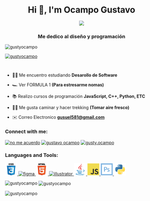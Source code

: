 <h1 align="center">Hi 👋, I'm Ocampo Gustavo</h1>
<div class="header" align="center">
  <img src="https://media1.giphy.com/media/v1.Y2lkPTc5MGI3NjExczQ1ajgwNDQ3ODg2ZmZxN2I3cWJtcG10aTA0bjh1d3l3OGp4MHZoMyZlcD12MV9pbnRlcm5hbF9naWZfYnlfaWQmY3Q9Zw/qgQUggAC3Pfv687qPC/giphy.gif">
</div>
<h3 align="center">Me dedico al diseño y programación</h3>

<p align="left"> <img src="https://komarev.com/ghpvc/?username=gustyocampo&label=Profile%20views&color=0e75b6&style=flat" alt="gustyocampo" /> </p>

<p align="left"> <a href="https://github.com/ryo-ma/github-profile-trophy"><img src="https://github-profile-trophy.vercel.app/?username=gustyocampo" alt="gustyocampo" /></a> </p>

<p align="left"> <a href="https://twitter.com/" target="blank"><img src="https://img.shields.io/twitter/follow/?logo=twitter&style=for-the-badge" alt="" /></a> </p>

- 👩‍💻 Me encuentro estudiando **Desarollo de Software**

- 🏎️ Ver FORMULA 1 **(Para estresarme nomas)**

- 📚 Realizo cursos de programación **JavaScript, C++, Python, ETC**

- 🚶‍♂️ Me gusta caminar y hacer trekking **(Tomar aire fresco)**

- ✉️ Correo Electronico **gusuel581@gmail.com**

<h3 align="left">Connect with me:</h3>
<p align="left">
<a href="https://twitter.com/no me acuerdo" target="blank"><img align="center" src="https://raw.githubusercontent.com/rahuldkjain/github-profile-readme-generator/master/src/images/icons/Social/twitter.svg" alt="no me acuerdo" height="30" width="40" /></a>
<a href="https://fb.com/gustavo ocampo" target="blank"><img align="center" src="https://raw.githubusercontent.com/rahuldkjain/github-profile-readme-generator/master/src/images/icons/Social/facebook.svg" alt="gustavo ocampo" height="30" width="40" /></a>
<a href="https://instagram.com/gusty.ocampo" target="blank"><img align="center" src="https://raw.githubusercontent.com/rahuldkjain/github-profile-readme-generator/master/src/images/icons/Social/instagram.svg" alt="gusty.ocampo" height="30" width="40" /></a>
</p>

<h3 align="left">Languages and Tools:</h3>
<p align="left"> <a href="https://www.w3schools.com/css/" target="_blank" rel="noreferrer"> <img src="https://raw.githubusercontent.com/devicons/devicon/master/icons/css3/css3-original-wordmark.svg" alt="css3" width="40" height="40"/> </a> <a href="https://www.figma.com/" target="_blank" rel="noreferrer"> <img src="https://www.vectorlogo.zone/logos/figma/figma-icon.svg" alt="figma" width="40" height="40"/> </a> <a href="https://www.w3.org/html/" target="_blank" rel="noreferrer"> <img src="https://raw.githubusercontent.com/devicons/devicon/master/icons/html5/html5-original-wordmark.svg" alt="html5" width="40" height="40"/> </a> <a href="https://www.adobe.com/in/products/illustrator.html" target="_blank" rel="noreferrer"> <img src="https://www.vectorlogo.zone/logos/adobe_illustrator/adobe_illustrator-icon.svg" alt="illustrator" width="40" height="40"/> </a> <a href="https://www.java.com" target="_blank" rel="noreferrer"> <img src="https://raw.githubusercontent.com/devicons/devicon/master/icons/java/java-original.svg" alt="java" width="40" height="40"/> </a> <a href="https://developer.mozilla.org/en-US/docs/Web/JavaScript" target="_blank" rel="noreferrer"> <img src="https://raw.githubusercontent.com/devicons/devicon/master/icons/javascript/javascript-original.svg" alt="javascript" width="40" height="40"/> </a> <a href="https://www.photoshop.com/en" target="_blank" rel="noreferrer"> <img src="https://raw.githubusercontent.com/devicons/devicon/master/icons/photoshop/photoshop-line.svg" alt="photoshop" width="40" height="40"/> </a> <a href="https://www.python.org" target="_blank" rel="noreferrer"> <img src="https://raw.githubusercontent.com/devicons/devicon/master/icons/python/python-original.svg" alt="python" width="40" height="40"/> </a> </p>

<p><img align="left" src="https://github-readme-stats.vercel.app/api/top-langs?username=gustyocampo&show_icons=true&locale=en&layout=compact" alt="gustyocampo" /></p>

<p>&nbsp;<img align="center" src="https://github-readme-stats.vercel.app/api?username=gustyocampo&show_icons=true&locale=en" alt="gustyocampo" /></p>

<p><img align="center" src="https://github-readme-streak-stats.herokuapp.com/?user=gustyocampo&" alt="gustyocampo" /></p>


<!--
### Hi there 👋
<div class="header" align="center">
  <img src="https://media1.giphy.com/media/v1.Y2lkPTc5MGI3NjExczQ1ajgwNDQ3ODg2ZmZxN2I3cWJtcG10aTA0bjh1d3l3OGp4MHZoMyZlcD12MV9pbnRlcm5hbF9naWZfYnlfaWQmY3Q9Zw/qgQUggAC3Pfv687qPC/giphy.gif">
  <h3>Hola, Soy Ocampo Gustavo</h3>
  <h4>Me dedico al diseño y programación.<br>Me adapto y aprendo rapido.</h4>
</div>

### SOBRE MI
-Me gusta caminar y hacer trekking.🚶‍♂️<br>
-Ver FORMULA 1.🏎️<br>
-Actualmente me encuentro estudiando.📚<br>
-Estoy realizando cursos de progrmación e diseño.📖<br>

### TRABAJO CON...
<div class="logo" align="center" justify-conteent = "space-around">
  <img src="https://cdn.icon-icons.com/icons2/4037/PNG/512/python_brands_icon_256644.png" width="40">
  <img src="https://cdn.icon-icons.com/icons2/4037/PNG/512/html_brands_icon_256597.png" width="40">
  <img src="https://cdn.icon-icons.com/icons2/4037/PNG/512/basic_visual_brands_icon_256601.png" width="40">
  <img src="https://cdn.icon-icons.com/icons2/2098/PNG/512/figma_icon_128866.png" width="40">
  <img src="https://cdn.icon-icons.com/icons2/936/PNG/512/github-logo_icon-icons.com_73546.png" width="40">
</div>

<div class="mystats" align="center">
  [![Anurag's GitHub stats](https://github-readme-stats.vercel.app/api?username=GustyOcampo&theme=dark)](https://github.com/anuraghazra/github-readme-stats)
</div>
-->

<!--
**GustyOcampo/GustyOcampo** is a ✨ _special_ ✨ repository because its `README.md` (this file) appears on your GitHub profile.

Here are some ideas to get you started:

- 🔭 I’m currently working on ...
- 🌱 I’m currently learning ...
- 👯 I’m looking to collaborate on ...
- 🤔 I’m looking for help with ...
- 💬 Ask me about ...
- 📫 How to reach me: ...
- 😄 Pronouns: ...
- ⚡ Fun fact: ...
-->
